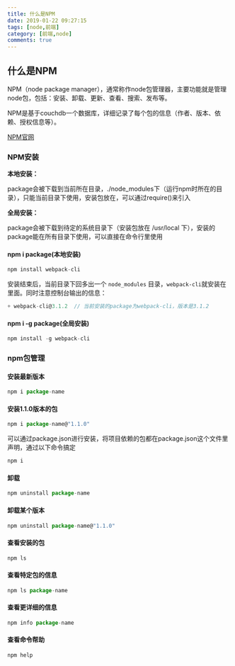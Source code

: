 ```yaml
---
title: 什么是NPM
date: 2019-01-22 09:27:15
tags: [node,前端]
category: [前端,node]
comments: true
---
```


## 什么是NPM

NPM（node package manager），通常称作node包管理器，主要功能就是管理node包，包括：安装、卸载、更新、查看、搜索、发布等。

NPM是基于couchdb一个数据库，详细记录了每个包的信息（作者、版本、依赖、授权信息等）。

[NPM官网](https://www.npmjs.com/)

<!-- more -->

###  NPM安装

**本地安装：**

package会被下载到当前所在目录，./node_modules下（运行npm时所在的目录），只能当前目录下使用，安装包放在，可以通过require()来引入

**全局安装：**

package会被下载到待定的系统目录下（安装包放在 /usr/local 下），安装的package能在所有目录下使用，可以直接在命令行里使用

#### npm i package(本地安装)

```js
npm install webpack-cli
```

安装结束后，当前目录下回多出一个 `node_modules` 目录，`webpack-cli`就安装在里面。同时注意控制台输出的信息：

```js
+ webpack-cli@3.1.2  // 当前安装的package为webpack-cli，版本是3.1.2
```

#### npm i -g package(全局安装)

```js
npm install -g webpack-cli
```

### npm包管理

#### 安装最新版本

```js
npm i package-name
```

#### 安装1.1.0版本的包

```js
npm i package-name@"1.1.0"
```

可以通过package.json进行安装，将项目依赖的包都在package.json这个文件里声明，通过以下命令搞定

```js
npm i
```

#### 卸载

```js
npm uninstall package-name
```

#### 卸载某个版本

```js
npm uninstall package-name@"1.1.0"
```

#### 查看安装的包

```js
npm ls
```

#### 查看特定包的信息

```js
npm ls package-name
```

#### 查看更详细的信息

```js
npm info package-name
```

#### 查看命令帮助

```js
npm help
```







